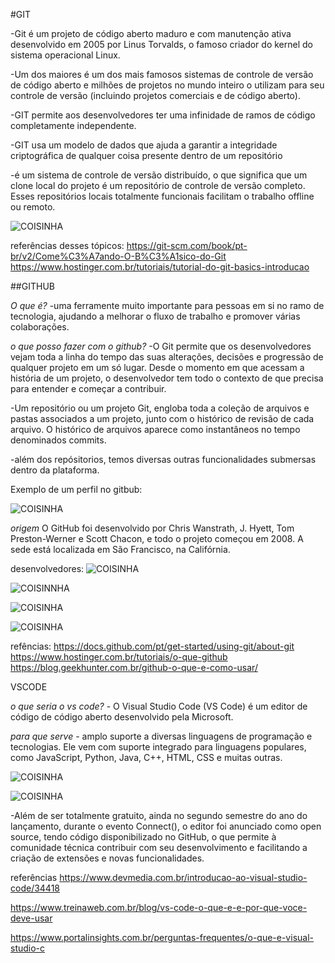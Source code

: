 #GIT 

-Git é um projeto de código aberto maduro e com manutenção ativa desenvolvido em 2005 por Linus Torvalds, o famoso criador do kernel do sistema operacional Linux. 

-Um dos maiores é um dos mais famosos sistemas de controle de versão de código aberto e milhões de projetos no mundo inteiro o utilizam para seu controle de versão (incluindo projetos comerciais e de código aberto).

-GIT permite aos desenvolvedores ter uma infinidade de ramos de código completamente independente.

-GIT usa um modelo de dados que ajuda a garantir a integridade criptográfica de qualquer coisa presente dentro de um repositório

-é um sistema de controle de versão distribuído, o que significa que um clone local do projeto é um repositório de controle de versão completo. Esses repositórios locais totalmente funcionais facilitam o trabalho offline ou remoto.


![COISINHA](https://sergioprado.org/wp-content/uploads/2018/03/git-logo2.jpeg)


referências desses tópicos: https://git-scm.com/book/pt-br/v2/Come%C3%A7ando-O-B%C3%A1sico-do-Git
https://www.hostinger.com.br/tutoriais/tutorial-do-git-basics-introducao


##GITHUB

*O que é?* -uma ferramente muito importante para pessoas em si no ramo de tecnologia, ajudando a melhorar o fluxo de trabalho e promover várias colaborações.

*o que posso fazer com o github?* -O Git permite que os desenvolvedores vejam toda a linha do tempo das suas alterações, decisões e progressão de qualquer projeto em um só lugar. Desde o momento em que acessam a história de um projeto, o desenvolvedor tem todo o contexto de que precisa para entender e começar a contribuir.

-Um repositório ou um projeto Git, engloba toda a coleção de arquivos e pastas associados a um projeto, junto com o histórico de revisão de cada arquivo. O histórico de arquivos aparece como instantâneos no tempo denominados commits.

-além dos repósitorios, temos diversas outras funcionalidades submersas dentro da plataforma.

Exemplo de um perfil no gitbub:

![COISINHA](https://docs.github.com/assets/cb-170327/images/help/repository/profile-with-readme.png)

*origem* O GitHub foi desenvolvido por Chris Wanstrath, J. Hyett, Tom Preston-Werner e Scott Chacon, e todo o projeto começou em 2008. A sede está localizada em São Francisco, na Califórnia.

desenvolvedores: 
![COISINHA](https://upload.wikimedia.org/wikipedia/commons/6/6a/Chris_Wanstrath_2023.jpg)

![COISINNHA](https://avatars.githubusercontent.com/u/3?v=4)

![COISINHA](https://upload.wikimedia.org/wikipedia/commons/0/0b/Tom_Preston-Werner.jpg)

![COISINHA](https://encrypted-tbn0.gstatic.com/images?q=tbn:ANd9GcSpJUb63GBvaazr2eyhyc5ACmm_D8w3vmdlJudbsaMp&s)

refências: https://docs.github.com/pt/get-started/using-git/about-git
https://www.hostinger.com.br/tutoriais/o-que-github
https://blog.geekhunter.com.br/github-o-que-e-como-usar/


VSCODE

*o que seria o vs code?* - O Visual Studio Code (VS Code) é um editor de código de código aberto desenvolvido pela Microsoft.

*para que serve* - amplo suporte a diversas linguagens de programação e tecnologias. Ele vem com suporte integrado para linguagens populares, como JavaScript, Python, Java, C++, HTML, CSS e muitas outras.


![COISINHA](https://dkrn4sk0rn31v.cloudfront.net/uploads/2021/01/instalacao-do-vs-code-no-windows-linux-e-macos.png)


![COISINHA](https://upload.wikimedia.org/wikipedia/commons/8/80/Visual_Studio_Code_0.10.1_on_Windows_7%2C_with_search.png)

-Além de ser totalmente gratuito, ainda no segundo semestre do ano do lançamento, durante o evento Connect(), o editor foi anunciado como open source, tendo código disponibilizado no GitHub, o que permite à comunidade técnica contribuir com seu desenvolvimento e facilitando a criação de extensões e novas funcionalidades.

referências
https://www.devmedia.com.br/introducao-ao-visual-studio-code/34418

https://www.treinaweb.com.br/blog/vs-code-o-que-e-e-por-que-voce-deve-usar

https://www.portalinsights.com.br/perguntas-frequentes/o-que-e-visual-studio-c


















